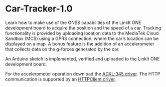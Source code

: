 # Car-Tracker-1.0
Learn how to make use of the GNSS capabilities of the LinkIt ONE development board to acquire the position and the speed of a car. Tracking functionality is provided by uploading location data to the MediaTek Cloud Sandbox (MCS) using a GPRS connection, where the car’s location can be displayed on a map. A bonus feature is the addition of an accelerometer that collects data on the g-forces generated by the car. 

An Arduino sketch is implemented, verified and uploaded to the LinkIt ONE development board. 

For the accelerometer operation download the [ADXL-345 driver](https://github.com/Seeed-Studio/Accelerometer_ADXL345). 
The HTTP communication is supported by an [HTTPClient driver](https://github.com/amcewen/HttpClient/releases). 
